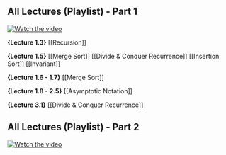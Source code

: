 ## All Lectures (Playlist) - Part 1
[![Watch the video](https://img.youtube.com/vi/yRM3sc57q0c/0.jpg)](https://www.youtube.com/watch?v=yRM3sc57q0c&list=PLXFMmlk03Dt7Q0xr1PIAriY5623cKiH7V)

**{Lecture 1.3}**
[[Recursion]]

**{Lecture 1.5}**
[[Merge Sort]]
[[Divide & Conquer Recurrence]]
[[Insertion Sort]]
[[Invariant]]

**{Lecture 1.6 - 1.7}**
[[Merge Sort]]

**{Lecture 1.8 - 2.5}**
[[Asymptotic Notation]]

**{Lecture 3.1}**
[[Divide & Conquer Recurrence]]


## All Lectures (Playlist) - Part 2
[![Watch the video](https://img.youtube.com/vi/R-ElS5wfcm4/0.jpg)](https://www.youtube.com/watch?v=R-ElS5wfcm4&list=PLXFMmlk03Dt5EMI2s2WQBsLsZl7A5HEK6)
